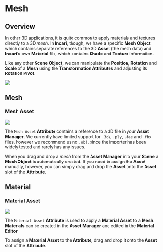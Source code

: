 # Mesh

## Overview

In other 3D applications, it is quite common to apply materials and textures directly to a 3D _mesh_. In **Incari**, though, we have a specific **Mesh Object** which contains separate references to the 3D **Asset** \(the mesh data\) and **Incari**'s own **Material** file, which contains **Shade** and **Texture** information.

Like any other **Scene Object**, we can manipulate the **Position**, **Rotation** and **Scale** of a **Mesh** using the **Transformation Attributes** and adjusting its **Rotation Pivot**.

![](../../.gitbook/assets/image%20%282%29.png)

## Mesh

### Mesh Asset

![](../../.gitbook/assets/meshicon.png)

The `Mesh Asset` **Attribute** contains a reference to a 3D file in your **Asset Manager**. We currently have limited support for `.3ds`, `.ply`, `.dae` and `.fbx` files, however we recommend using `.obj`, since the importer has been widely tested and rarely has any issues.

When you drag and drop a _mesh_ from the **Asset Manager** into your **Scene** a **Mesh Object** is automatically created. If you need to assign the **Asset** manually, however, you can simply drag and drop the **Asset** onto the **Asset** slot of the **Attribute**.

## Material

### Material Asset

![](../../.gitbook/assets/iconmaterial.png)

The `Material Asset` **Attribute** is used to apply a **Material Asset** to a **Mesh**. **Materials** can be created in the **Asset Manager** and edited in the **Material Editor**.

To assign a **Material Asset** to the **Attribute**, drag and drop it onto the **Asset** slot of the **Attribute**.

